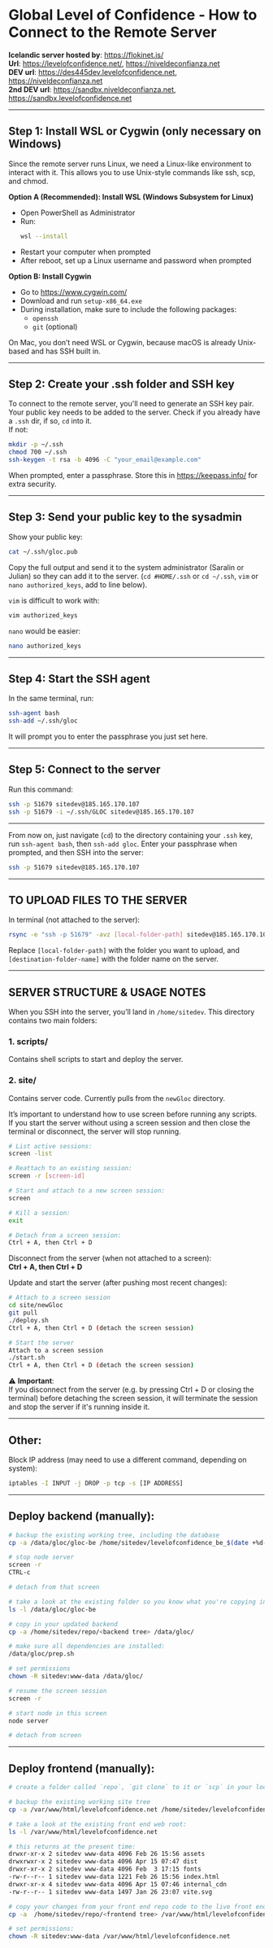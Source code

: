 # Global Level of Confidence - How to Connect to the Remote Server

**Icelandic server hosted by**: https://flokinet.is/  
**Url**: https://levelofconfidence.net/, https://niveldeconfianza.net  
**DEV url**: https://des445dev.levelofconfidence.net, https://niveldeconfianza.net  
**2nd DEV url**: https://sandbx.niveldeconfianza.net, https://sandbx.levelofconfidence.net  

---

## Step 1: Install WSL or Cygwin (only necessary on Windows)

Since the remote server runs Linux, we need a Linux-like environment to interact with it. This allows you to use Unix-style commands like ssh, scp, and chmod.

**Option A (Recommended): Install WSL (Windows Subsystem for Linux)**  
- Open PowerShell as Administrator  
- Run:  
  ```bash
  wsl --install
  ```  
- Restart your computer when prompted  
- After reboot, set up a Linux username and password when prompted  

**Option B: Install Cygwin**  
- Go to https://www.cygwin.com/  
- Download and run `setup-x86_64.exe`  
- During installation, make sure to include the following packages:  
  - `openssh`  
  - `git` (optional)  

On Mac, you don’t need WSL or Cygwin, because macOS is already Unix-based and has SSH built in.

---

## Step 2: Create your .ssh folder and SSH key

To connect to the remote server, you'll need to generate an SSH key pair. Your public key needs to be added to the server. Check if you already have a `.ssh` dir, if so, `cd` into it.  
If not:

```bash
mkdir -p ~/.ssh
chmod 700 ~/.ssh
ssh-keygen -t rsa -b 4096 -C "your_email@example.com"
```

When prompted, enter a passphrase. Store this in https://keepass.info/ for extra security. 

---

## Step 3: Send your public key to the sysadmin

Show your public key:

```bash
cat ~/.ssh/gloc.pub
```

Copy the full output and send it to the system administrator (Saralin or Julian) so they can add it to the server. (`cd #HOME/.ssh` or `cd ~/.ssh`, `vim` or `nano authorized_keys`, add to line below).  

`vim` is difficult to work with:

```bash
vim authorized_keys
```

`nano` would be easier:

```bash
nano authorized_keys
```

---

## Step 4: Start the SSH agent

In the same terminal, run:

```bash
ssh-agent bash
ssh-add ~/.ssh/gloc
```

It will prompt you to enter the passphrase you just set here.

---

## Step 5: Connect to the server

Run this command:

```bash
ssh -p 51679 sitedev@185.165.170.107
ssh -p 51679 -i ~/.ssh/GLOC sitedev@185.165.170.107
```

---

From now on, just navigate (`cd`) to the directory containing your `.ssh` key, run `ssh-agent bash`, then `ssh-add gloc`. Enter your passphrase when prompted, and then SSH into the server:

```bash
ssh -p 51679 sitedev@185.165.170.107
```

---

## TO UPLOAD FILES TO THE SERVER

In terminal (not attached to the server):

```bash
rsync -e "ssh -p 51679" -avz [local-folder-path] sitedev@185.165.170.107:site/[destination-folder-name]
```

Replace `[local-folder-path]` with the folder you want to upload, and `[destination-folder-name]` with the folder name on the server.

---

## SERVER STRUCTURE & USAGE NOTES

When you SSH into the server, you’ll land in `/home/sitedev`. This directory contains two main folders:

### 1. scripts/  
Contains shell scripts to start and deploy the server.  

### 2. site/  
Contains server code. Currently pulls from the `newGloc` directory.

It’s important to understand how to use screen before running any scripts.  
If you start the server without using a screen session and then close the terminal or disconnect, the server will stop running.

```bash
# List active sessions:
screen -list

# Reattach to an existing session:
screen -r [screen-id]

# Start and attach to a new screen session:
screen

# Kill a session:
exit

# Detach from a screen session:
Ctrl + A, then Ctrl + D
```

Disconnect from the server (when not attached to a screen):  
**Ctrl + A, then Ctrl + D**

Update and start the server (after pushing most recent changes):  

```bash
# Attach to a screen session
cd site/newGloc
git pull
./deploy.sh
Ctrl + A, then Ctrl + D (detach the screen session)

# Start the server
Attach to a screen session
./start.sh
Ctrl + A, then Ctrl + D (detach the screen session)
```

⚠️ **Important**:  
If you disconnect from the server (e.g. by pressing Ctrl + D or closing the terminal) before detaching the screen session, it will terminate the session and stop the server if it's running inside it.

---

## Other:

Block IP address (may need to use a different command, depending on system):

```bash
iptables -I INPUT -j DROP -p tcp -s [IP ADDRESS]
```

---

## Deploy backend (manually):

```bash
# backup the existing working tree, including the database
cp -a /data/gloc/gloc-be /home/sitedev/levelofconfidence_be_$(date +%d-%m-%y)

# stop node server
screen -r 
CTRL-c 

# detach from that screen

# take a look at the existing folder so you know what you're copying in:
ls -l /data/gloc/gloc-be

# copy in your updated backend
cp -a /home/sitedev/repo/<backend tree> /data/gloc/

# make sure all dependencies are installed:
/data/gloc/prep.sh

# set permissions
chown -R sitedev:www-data /data/gloc/

# resume the screen session
screen -r 

# start node in this screen
node server

# detach from screen
```

---

## Deploy frontend (manually):

```bash
# create a folder called `repo`, `git clone` to it or `scp` in your local repo to it. 

# backup the existing working site tree
cp -a /var/www/html/levelofconfidence.net /home/sitedev/levelofconfidence_fe_$(date +%d-%m-%y)

# take a look at the existing front end web root:
ls -l /var/www/html/levelofconfidence.net

# this returns at the present time:
drwxr-xr-x 2 sitedev www-data 4096 Feb 26 15:56 assets
drwxrwxr-x 2 sitedev www-data 4096 Apr 15 07:47 dist
drwxr-xr-x 2 sitedev www-data 4096 Feb  3 17:15 fonts
-rw-r--r-- 1 sitedev www-data 1221 Feb 26 15:56 index.html
drwxr-xr-x 4 sitedev www-data 4096 Apr 15 07:46 internal_cdn
-rw-r--r-- 1 sitedev www-data 1497 Jan 26 23:07 vite.svg

# copy your changes from your front end repo code to the live front end web root:
cp -a  /home/sitedev/repo/<frontend tree> /var/www/html/levelofconfidence.net/

# set permissions:
chown -R sitedev:www-data /var/www/html/levelofconfidence.net
```
